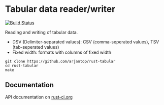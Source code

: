 # Tabular data reader/writer

[![Build Status](https://travis-ci.org/arjantop/rust-tabular.png?branch=master)](https://travis-ci.org/arjantop/rust-tabular)

Reading and writing of tabular data.

- DSV (Delimiter-separated values): CSV (comma-seperated values), TSV (tab-seperated values)
- Fixed width: formats with columns of fixed width

```
git clone https://github.com/arjantop/rust-tabular
cd rust-tabular
make
```

## Documentation

API documentation on [rust-ci.org](http://www.rust-ci.org/arjantop/rust-tabular/doc/tabular/)
